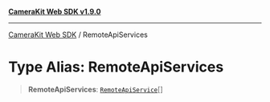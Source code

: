 [**CameraKit Web SDK v1.9.0**](../README.md)

***

[CameraKit Web SDK](../globals.md) / RemoteApiServices

# Type Alias: RemoteApiServices

> **RemoteApiServices**: [`RemoteApiService`](../interfaces/RemoteApiService.md)[]
